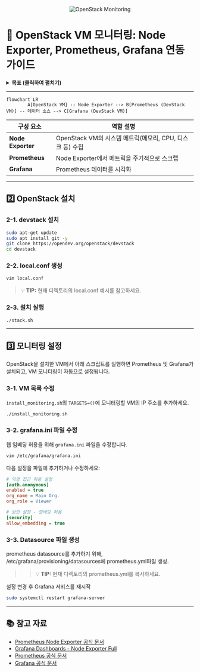 <p align="center">
	<img src="https://img.shields.io/badge/OpenStack-Node%20Exporter%20%7C%20Prometheus%20%7C%20Grafana-blue?style=for-the-badge&logo=OpenStack" alt="OpenStack Monitoring" />
</p>

# 🚀 OpenStack VM 모니터링: Node Exporter, Prometheus, Grafana 연동 가이드

<details>
<summary><strong>목표 (클릭하여 펼치기)</strong></summary>

✔️ OpenStack VM에 Node Exporter를 설치하여 시스템 메트릭을 수집<br>
✔️ DevStack VM에 설치된 Prometheus와 Grafana에서 OpenStack VM의 메트릭을 시각화 및 모니터링

</details>

---

```mermaid
flowchart LR
		A[OpenStack VM] -- Node Exporter --> B[Prometheus (DevStack VM)] -- 데이터 소스 --> C[Grafana (DevStack VM)]
```

| 구성 요소         | 역할 설명                                                 |
| ----------------- | --------------------------------------------------------- |
| **Node Exporter** | OpenStack VM의 시스템 메트릭(메모리, CPU, 디스크 등) 수집 |
| **Prometheus**    | Node Exporter에서 메트릭을 주기적으로 스크랩              |
| **Grafana**       | Prometheus 데이터를 시각화                                |

---

## 2️⃣ OpenStack 설치

### 2-1. devstack 설치

```bash
sudo apt-get update
sudo apt install git -y
git clone https://opendev.org/openstack/devstack
cd devstack
```

### 2-2. local.conf 생성

```bash
vim local.conf
```

> 💡 **TIP:** 현재 디렉토리의 local.conf 예시를 참고하세요.

### 2-3. 설치 실행

```bash
./stack.sh
```

---

## 3️⃣ 모니터링 설정

OpenStack을 설치한 VM에서 아래 스크립트를 실행하면 Prometheus 및 Grafana가 설치되고, VM 모니터링이 자동으로 설정됩니다.

### 3-1. VM 목록 수정

`install_monitoring.sh`의 `TARGETS=()`에 모니터링할 VM의 IP 주소를 추가하세요.

```bash
./install_monitoring.sh
```

### 3-2. grafana.ini 파일 수정

웹 임베딩 허용을 위해 `grafana.ini` 파일을 수정합니다.

```bash
vim /etc/grafana/grafana.ini
```

다음 설정을 파일에 추가하거나 수정하세요:

```ini
# 익명 접근 허용 설정
[auth.anonymous]
enabled = true
org_name = Main Org.
org_role = Viewer

# 보안 설정 - 임베딩 허용
[security]
allow_embedding = true
```

### 3-3. Datasource 파일 생성

prometheus datasource를 추가하기 위해, /etc/grafana/provisioning/datasources에 prometheus.yml파일 생성.

> > 💡 **TIP:** 현재 디렉토리의 prometheus.yml를 복사하세요.

설정 변경 후 Grafana 서비스를 재시작

```bash
sudo systemctl restart grafana-server
```

---

## 📚 참고 자료

- [Prometheus Node Exporter 공식 문서](https://prometheus.io/docs/guides/node-exporter/)
- [Grafana Dashboards - Node Exporter Full](https://grafana.com/grafana/dashboards/1860-node-exporter-full/)
- [Prometheus 공식 문서](https://prometheus.io/docs/introduction/overview/)
- [Grafana 공식 문서](https://grafana.com/docs/)
